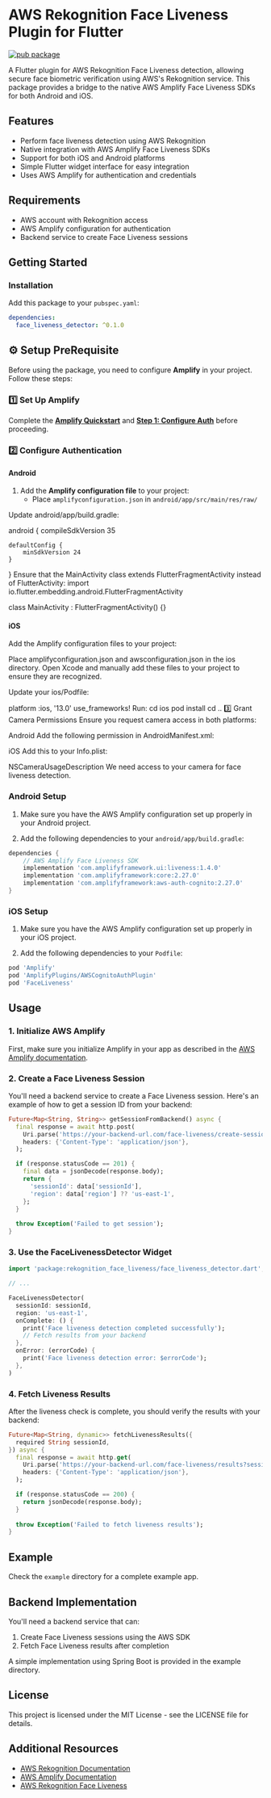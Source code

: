 # AWS Rekognition Face Liveness Plugin for Flutter

[![pub package](https://img.shields.io/pub/v/rekognition_face_liveness.svg)](https://pub.dev/packages/rekognition_face_liveness)

A Flutter plugin for AWS Rekognition Face Liveness detection, allowing secure face biometric verification using AWS's Rekognition service. This package provides a bridge to the native AWS Amplify Face Liveness SDKs for both Android and iOS.

## Features

- Perform face liveness detection using AWS Rekognition
- Native integration with AWS Amplify Face Liveness SDKs
- Support for both iOS and Android platforms
- Simple Flutter widget interface for easy integration
- Uses AWS Amplify for authentication and credentials

## Requirements

- AWS account with Rekognition access
- AWS Amplify configuration for authentication
- Backend service to create Face Liveness sessions

## Getting Started

### Installation

Add this package to your `pubspec.yaml`:

```yaml
dependencies:
  face_liveness_detector: ^0.1.0
```
## ⚙️ Setup PreRequisite

Before using the package, you need to configure **Amplify** in your project. Follow these steps:

### 1️⃣ Set Up Amplify

Complete the **[Amplify Quickstart](https://ui.docs.amplify.aws/swift/connected-components/liveness#quick-start)** and **[Step 1: Configure Auth](https://ui.docs.amplify.aws/swift/connected-components/liveness#step-1-configure-auth)** before proceeding.

### 2️⃣ Configure Authentication

#### Android

1. Add the **Amplify configuration file** to your project:
    - Place `amplifyconfiguration.json` in `android/app/src/main/res/raw/`

Update android/app/build.gradle:

android {
    compileSdkVersion 35

    defaultConfig {
        minSdkVersion 24
    }
}
Ensure that the MainActivity class extends FlutterFragmentActivity instead of FlutterActivity:
import io.flutter.embedding.android.FlutterFragmentActivity

class MainActivity : FlutterFragmentActivity() {}

#### iOS
Add the Amplify configuration files to your project:

Place amplifyconfiguration.json and awsconfiguration.json in the ios directory.
Open Xcode and manually add these files to your project to ensure they are recognized.

Update your ios/Podfile:

platform :ios, '13.0'
use_frameworks!
Run:
cd ios
pod install
cd ..
3️⃣ Grant Camera Permissions
Ensure you request camera access in both platforms:

Android
Add the following permission in AndroidManifest.xml:

<uses-permission android:name="android.permission.CAMERA"/>
iOS
Add this to your Info.plist:

<key>NSCameraUsageDescription</key>
<string>We need access to your camera for face liveness detection.</string>


### Android Setup

1. Make sure you have the AWS Amplify configuration set up properly in your Android project.

2. Add the following dependencies to your `android/app/build.gradle`:

```gradle
dependencies {
    // AWS Amplify Face Liveness SDK
    implementation 'com.amplifyframework.ui:liveness:1.4.0'
    implementation 'com.amplifyframework:core:2.27.0'
    implementation 'com.amplifyframework:aws-auth-cognito:2.27.0'
}
```

### iOS Setup

1. Make sure you have the AWS Amplify configuration set up properly in your iOS project.

2. Add the following dependencies to your `Podfile`:

```ruby
pod 'Amplify'
pod 'AmplifyPlugins/AWSCognitoAuthPlugin'
pod 'FaceLiveness'
```

## Usage

### 1. Initialize AWS Amplify

First, make sure you initialize Amplify in your app as described in the [AWS Amplify documentation](https://docs.amplify.aws/lib/project-setup/create-application/q/platform/flutter/).

### 2. Create a Face Liveness Session

You'll need a backend service to create a Face Liveness session. Here's an example of how to get a session ID from your backend:

```dart
Future<Map<String, String>> getSessionFromBackend() async {
  final response = await http.post(
    Uri.parse('https://your-backend-url.com/face-liveness/create-session'),
    headers: {'Content-Type': 'application/json'},
  );

  if (response.statusCode == 201) {
    final data = jsonDecode(response.body);
    return {
      'sessionId': data['sessionId'],
      'region': data['region'] ?? 'us-east-1',
    };
  }
  
  throw Exception('Failed to get session');
}
```

### 3. Use the FaceLivenessDetector Widget

```dart
import 'package:rekognition_face_liveness/face_liveness_detector.dart';

// ...

FaceLivenessDetector(
  sessionId: sessionId,
  region: 'us-east-1',
  onComplete: () {
    print('Face liveness detection completed successfully');
    // Fetch results from your backend
  },
  onError: (errorCode) {
    print('Face liveness detection error: $errorCode');
  },
)
```

### 4. Fetch Liveness Results

After the liveness check is complete, you should verify the results with your backend:

```dart
Future<Map<String, dynamic>> fetchLivenessResults({
  required String sessionId,
}) async {
  final response = await http.get(
    Uri.parse('https://your-backend-url.com/face-liveness/results?sessionId=$sessionId'),
    headers: {'Content-Type': 'application/json'},
  );

  if (response.statusCode == 200) {
    return jsonDecode(response.body);
  }
  
  throw Exception('Failed to fetch liveness results');
}
```

## Example

Check the `example` directory for a complete example app.

## Backend Implementation

You'll need a backend service that can:

1. Create Face Liveness sessions using the AWS SDK
2. Fetch Face Liveness results after completion

A simple implementation using Spring Boot is provided in the example directory.

## License

This project is licensed under the MIT License - see the LICENSE file for details.

## Additional Resources

- [AWS Rekognition Documentation](https://docs.aws.amazon.com/rekognition/latest/dg/what-is.html)
- [AWS Amplify Documentation](https://docs.amplify.aws/)
- [AWS Rekognition Face Liveness](https://docs.aws.amazon.com/rekognition/latest/dg/face-liveness.html)  
